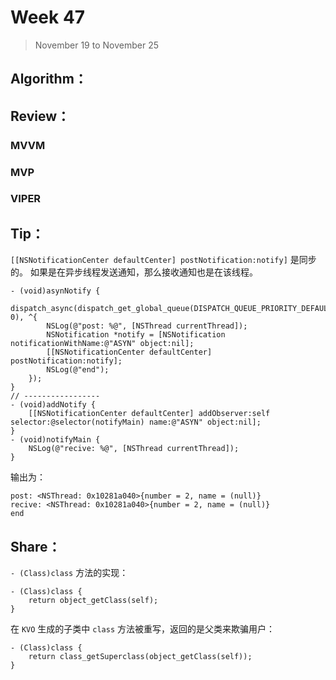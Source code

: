 # Week 47

> November 19 to November 25

## Algorithm：


## Review：
### MVVM

### MVP

### VIPER

## Tip：

`[[NSNotificationCenter defaultCenter] postNotification:notify]` 是同步的。
如果是在异步线程发送通知，那么接收通知也是在该线程。

```
- (void)asynNotify {
    dispatch_async(dispatch_get_global_queue(DISPATCH_QUEUE_PRIORITY_DEFAULT, 0), ^{
        NSLog(@"post: %@", [NSThread currentThread]);
        NSNotification *notify = [NSNotification notificationWithName:@"ASYN" object:nil];
        [[NSNotificationCenter defaultCenter] postNotification:notify];
        NSLog(@"end");
    });
}
// -----------------
- (void)addNotify {
    [[NSNotificationCenter defaultCenter] addObserver:self selector:@selector(notifyMain) name:@"ASYN" object:nil];
}
- (void)notifyMain {
    NSLog(@"recive: %@", [NSThread currentThread]);
}
```
输出为：
```
post: <NSThread: 0x10281a040>{number = 2, name = (null)}
recive: <NSThread: 0x10281a040>{number = 2, name = (null)}
end
```

## Share：

`- (Class)class` 方法的实现：
```
- (Class)class {
    return object_getClass(self);
}
```

在 `KVO` 生成的子类中 `class` 方法被重写，返回的是父类来欺骗用户：
```
- (Class)class {
    return class_getSuperclass(object_getClass(self));
}
```
